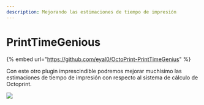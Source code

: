 ```yaml
---
description: Mejorando las estimaciones de tiempo de impresión
---
```


# PrintTimeGenious



{% embed url="https://github.com/eyal0/OctoPrint-PrintTimeGenius" %}

Con este otro plugin imprescindible podremos mejorar muchísimo las estimaciones de tiempo de impresión con respecto al sistema de cálculo de Octoprint.

![](https://telegra.ph/file/8944b49a79bc882d7621e.png)

